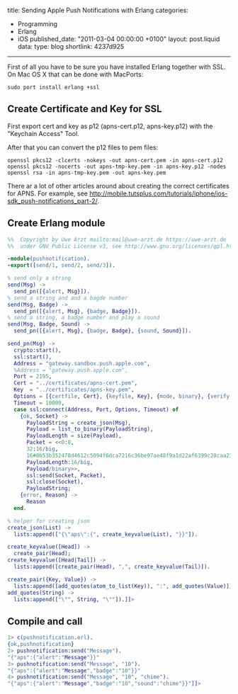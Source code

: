 title: Sending Apple Push Notifications with Erlang
categories:
  - Programming
  - Erlang
  - iOS
published_date: "2011-03-04 00:00:00 +0100"
layout: post.liquid
data:
  type: blog
  shortlink: 4237d925
---
First of all you have to be sure you have installed Erlang together with SSL. On Mac OS X that can be done with MacPorts:

```
sudo port install erlang +ssl
```

## Create Certificate and Key for SSL

First export cert and key as p12 (apns-cert.p12, apns-key.p12) with the "Keychain Access" Tool.

After that you can convert the p12 files to pem files:

```
openssl pkcs12 -clcerts -nokeys -out apns-cert.pem -in apns-cert.p12
openssl pkcs12 -nocerts -out apns-tmp-key.pem -in apns-key.p12 -nodes
openssl rsa -in apns-tmp-key.pem -out apns-key.pem
```

<!-- more -->

There ar a lot of other articles around about creating the correct certificates for APNS. For example, see
<http://mobile.tutsplus.com/tutorials/iphone/ios-sdk_push-notifications_part-2/>.

## Create Erlang module

```erlang
%%  Copyright by Uwe Arzt mailto:mail@uwe-arzt.de https://uwe-arzt.de
%%  under GNU Public License v3, see http://www.gnu.org/licenses/gpl.html

-module(pushnotification).
-export([send/1, send/2, send/3]).

% send only a string
send(Msg) ->
  send_pn([{alert, Msg}]).
% send a string and and a bagde number
send(Msg, Badge) ->
  send_pn([{alert, Msg}, {badge, Badge}]).
% send a string, a badge number and play a sound
send(Msg, Badge, Sound) ->
  send_pn([{alert, Msg}, {badge, Badge}, {sound, Sound}]).

send_pn(Msg) ->
  crypto:start(),
  ssl:start(),
  Address = "gateway.sandbox.push.apple.com",
  %Address = "gateway.push.apple.com",
  Port = 2195,
  Cert = "../certificates/apns-cert.pem",
  Key  = "../certificates/apns-key.pem",
  Options = [{certfile, Cert}, {keyfile, Key}, {mode, binary}, {verify, verify_none}],
  Timeout = 10000,
  case ssl:connect(Address, Port, Options, Timeout) of
    {ok, Socket} ->
      PayloadString = create_json(Msg),
      Payload = list_to_binary(PayloadString),
      PayloadLength = size(Payload),
      Packet = <<0:8,
      32:16/big,
      16#0b53b352478d4612c5094f6dca7216c36be97ae48f9a1d22af6399c28caa215f:256/big,
      PayloadLength:16/big,
      Payload/binary>>,
      ssl:send(Socket, Packet),
      ssl:close(Socket),
      PayloadString;
    {error, Reason} ->
      Reason
  end.

% helper for creating json
create_json(List) ->
  lists:append(["{\"aps\":{", create_keyvalue(List), "}}"]).

create_keyvalue([Head]) ->
  create_pair(Head);
create_keyvalue([Head|Tail]) ->
  lists:append([create_pair(Head), ",", create_keyvalue(Tail)]).

create_pair({Key, Value}) ->
  lists:append([add_quotes(atom_to_list(Key)), ":", add_quotes(Value)]).
add_quotes(String) ->
  lists:append(["\"", String, "\""]).]]>
```

## Compile and call
```erlang
1> c(pushnotification.erl).
{ok,pushnotification}
2> pushnotification:send("Message").
"{"aps":{"alert":"Message"}}"
3> pushnotification:send("Message", "10").
"{"aps":{"alert":"Message","badge":"10"}}"
4> pushnotification:send("Message", "10", "chime").
"{"aps":{"alert":"Message","badge":"10","sound":"chime"}}"]]>
```
